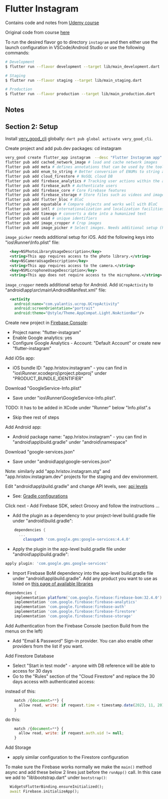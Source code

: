 # Flutter Instagram

Contains code and notes from [Udemy course](https://www.udemy.com/course/draft/3910230/learn/lecture/25442616#overview)

Original code from course [here](https://github.com/MarcusNg/flutter_instagram)

To run the desired flavor go to directory `instagram` and then either use the launch configuration in VSCode/Android Studio or use the following commands:

```sh
# Development
$ flutter run --flavor development --target lib/main_development.dart

# Staging
$ flutter run --flavor staging --target lib/main_staging.dart

# Production
$ flutter run --flavor production --target lib/main_production.dart
```

## Notes

## Section 2: Setup

Install [very_good_cli](https://pub.dev/packages/very_good_cli) globally: ```dart pub global activate very_good_cli```.

Create project and add pub.dev packages:
cd instagram

```sh
very_good create flutter_app instagram  --desc "Flutter Instagram app" --org "app.hristov"
flutter pub add cached_network_image # load and cache network images
flutter pub add meta # defines annotations that can be used by the tools that are shipped with the Dart SDK
flutter pub add enum_to_string # Better conversion of ENUMs to string and back
flutter pub add cloud_firestore # NoSQL cloud DB
flutter pub add firebase_analytics # Tracking user actions within the app
flutter pub add firebase_auth # Authenticate users
flutter pub add firebase_core # Core Firebase features
flutter pub add firebase_storage # Store files such as videos and images
flutter pub add flutter_bloc # BloC
flutter pub add equatable # Compare objects and works well with BloC
flutter pub add intl # internationalization and localization facilities
flutter pub add timeago # converts a date into a humanized text
flutter pub add uuid # unique identifiers
flutter pub add image_cropper # Crop images
flutter pub add image_picker # Select images. Needs additional setup (https://pub.dev/packages/image_picker)
```

`image_picker` needs additional setup for iOS. Add the following keys into "ios\Runner\Info.plist" file:

```xml
  <key>NSPhotoLibraryUsageDescription</key>
  <string>This app requires access to the photo library.</string>
  <key>NSCameraUsageDescription</key>
  <string>This app requires access to the camera.</string>
  <key>NSMicrophoneUsageDescription</key>
  <string>This app does not require access to the microphone.</string>
```

`image_cropper` needs additional setup for Android. Add `UCropActivity` to "android\app\src\main\AndroidManifest.xml" file:

```xml
  <activity
    android:name="com.yalantis.ucrop.UCropActivity"
    android:screenOrientation="portrait"
    android:theme="@style/Theme.AppCompat.Light.NoActionBar"/>
```

Create new project in [Firebase Console](https://console.firebase.google.com/):

- Project name: "flutter-instagram"
- Enable Google analytics: yes
- Configure Google Analytics - Account: "Default Account" or create new "flutter-instagram"

Add iOSs app:

- iOS bundle ID: "app.hristov.instagram" - you can find in "ios\Runner.xcodeproj\project.pbxproj" under "PRODUCT_BUNDLE_IDENTIFIER"

Download "GoogleService-Info.plist"

- Save under "ios\Runner\GoogleService-Info.plist".

TODO: It has to be added in XCode under "Runner" below "Info.plist".s

- Skip thee rest of steps

Add Android app:

- Android package name: "app.hristov.instagram" - you can find in "android\app\build.gradle" under "android\namespace"

Download "google-services.json"

- Save under "android\app\google-services.json"

Note: similarly add "app.hristov.instagram.stg" and "app.hristov.instagram.dev" projects for the staging and dev environment.

Edit "android\app\build.gradle" and change API levels, see: [api levels](https://apilevels.com/)

- See: [Gradle configurations](https://docs.flutter.dev/deployment/android#reviewing-the-gradle-build-configuration)

Click next - Add Firebase SDK, select Groovy and follow the instructions ...

- Add the plugin as a dependency to your project-level build.gradle file under "android\build.gradle":

```gradle
    dependencies {
      ...
        classpath 'com.google.gms:google-services:4.4.0'
```

- Apply the plugin in the app-level build.gradle file under "android\app\build.gradle":

```gradle
apply plugin: 'com.google.gms.google-services'
```

- Import Firebase BoM dependency into the app-level build.gradle file under "android\app\build.gradle". Add any product you want to use as listed on [this page of available libraries](https://firebase.google.com/docs/android/setup#available-libraries)

```gradle
dependencies {
    implementation platform('com.google.firebase:firebase-bom:32.4.0')
    implementation 'com.google.firebase:firebase-analytics'
    implementation 'com.google.firebase:firebase-auth'
    implementation 'com.google.firebase:firebase-firestore'
    implementation 'com.google.firebase:firebase-storage'
```

Add Authentication from the Firebase Console (section Build from the menus on the left)

- Add "Email & Password" Sign-in provider. You can also enable other providers from the list if you want.

Add Firestore Database

- Select "Start in test mode" - anyone with DB reference will be able to access for 30 days
- Go to the "Rules" section of the "Cloud Firestore" and replace the 30 days access with authenticated access:

instead of this:

```js
    match /{document=**} {
      allow read, write: if request.time < timestamp.date(2023, 11, 20);
    }
```

do this:

```js
    match /{document=**} {
      allow read, write: if request.auth.uid != null;
    }
```

Add Storage

- apply similar configuration to the Firestore configuration

To make sure the Firebase works normally we make the `main()` method async and add these below 2 lines just before the `runApp()` call. In this case we add to "lib\bootstrap.dart" under `bootstrap()`:

```dart
  WidgetsFlutterBinding.ensureInitialized();
  await Firebase.initializeApp();
```
